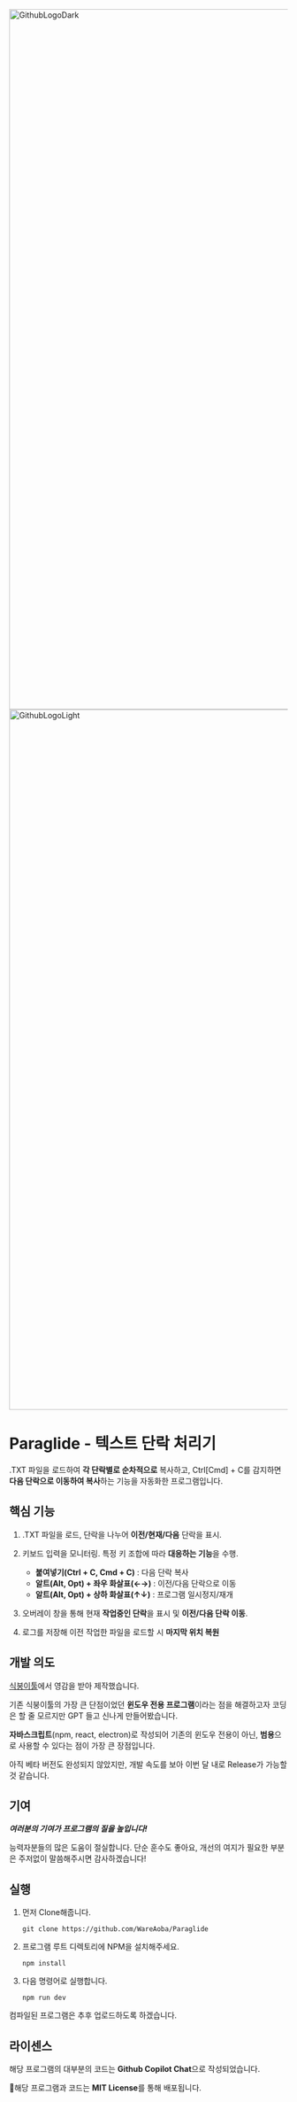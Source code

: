<img width="1265" alt="GithubLogoDark" src="https://github.com/user-attachments/assets/3d1abc21-04f5-41a2-bd34-dffc3d0c7a55#gh-dark-mode-only">
<img width="1265" alt="GithubLogoLight" src="https://github.com/user-attachments/assets/e208528d-be48-410b-ba17-7be99ca22889#gh-light-mode-only">

# Paraglide - 텍스트 단락 처리기

.TXT 파일을 로드하여 **각 단락별로 순차적으로** 복사하고, Ctrl[Cmd] + C를 감지하면 **다음 단락으로 이동하여 복사**하는 기능을 자동화한 프로그램입니다.


## 핵심 기능

 1. .TXT 파일을 로드, 단락을 나누어 **이전/현재/다음** 단락을 표시.
 
 2. 키보드 입력을 모니터링. 특정 키 조합에 따라 **대응하는 기능**을 수행.
     - **붙여넣기(Ctrl + C, Cmd + C)** : 다음 단락 복사
     - **알트(Alt, Opt) + 좌우 화살표(←→)** : 이전/다음 단락으로 이동
     - **알트(Alt, Opt) + 상하 화살표(↑↓)** : 프로그램 일시정지/재개
 3. 오버레이 창을 통해 현재 **작업중인 단락**을 표시 및 **이전/다음 단락 이동**. 
 4. 로그를 저장해 이전 작업한 파일을 로드할 시 **마지막 위치 복원**


## 개발 의도

[식붕이툴](https://github.com/JOWONRO/SB2Tool)에서 영감을 받아 제작했습니다.

기존 식붕이툴의 가장 큰 단점이었던 **윈도우 전용 프로그램**이라는 점을 해결하고자
코딩은 할 줄 모르지만 GPT 들고 신나게 만들어봤습니다.

**자바스크립트**(npm, react, electron)로 작성되어
기존의 윈도우 전용이 아닌, **범용**으로 사용할 수 있다는 점이
가장 큰 장점입니다.

아직 베타 버전도 완성되지 않았지만, 개발 속도를 보아
이번 달 내로 Release가 가능할 것 같습니다.




## 기여

***여러분의 기여가 프로그램의 질을 높입니다!***

능력자분들의 많은 도움이 절실합니다.
단순 훈수도 좋아요, 개선의 여지가 필요한 부분은
주저없이 말씀해주시면 감사하겠습니다!

## 실행

 1. 먼저 Clone해줍니다.
 
    `git clone https://github.com/WareAoba/Paraglide`

 2. 프로그램 루트 디렉토리에 NPM을 설치해주세요.
 
    `npm install`

 3. 다음 명령어로 실행합니다.
 
    `npm run dev`

컴파일된 프로그램은 추후 업로드하도록 하겠습니다.

## 라이센스

해당 프로그램의 대부분의 코드는 **Github Copilot Chat**으로 작성되었습니다.

해당 프로그램과 코드는 **MIT License**를 통해 배포됩니다.
